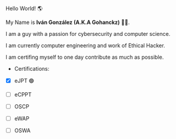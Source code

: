 Hello World! 🌎

My Name is  <b>Iván González (A.K.A Gohanckz)</b> 👨‍💻.

I am a guy with a passion for cybersecurity and computer science.

I am currently computer engineering and work of Ethical Hacker.

I am certifing myself to one day contribute as much as possible.


- Certifications:
- [x] eJPT    🟢
- [ ] eCPPT 
- [ ] OSCP 
- [ ] eWAP
- [ ] OSWA

